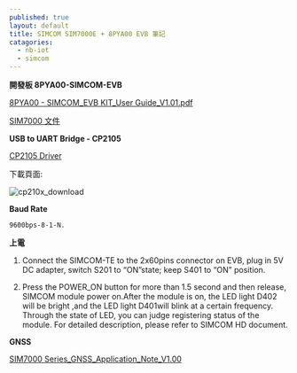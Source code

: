 ```yaml
---
published: true
layout: default
title: SIMCOM SIM7000E + 8PYA00 EVB 筆記
catagories:
  - nb-iot
  - simcom
---
```


**開發板 8PYA00-SIMCOM-EVB**

[8PYA00 - SIMCOM_EVB KIT_User Guide_V1.01.pdf](http://www.microchip.ua/simcom/LTE/SIM7000/SIM7000A_EVB%20KIT_User%20Guide_170412.pdf)

[SIM7000 文件](https://simcom.ee/documents/?dir=SIM7000E)

**USB to UART Bridge - CP2105**

[CP2105 Driver](https://www.silabs.com/products/development-tools/software/usb-to-uart-bridge-vcp-drivers)

下載頁面:

![cp210x_download](https://screenshotscdn.firefoxusercontent.com/images/bca03746-897b-4a10-a5b7-a9edf70c93c7.png)

**Baud Rate**

```
9600bps-8-1-N.
```

**上電**

1. Connect the SIMCOM-TE to the 2x60pins connector on EVB, plug in 5V DC adapter, switch S201 to “ON”state; keep S401 to “ON” position.

2. Press the POWER_ON button for more than 1.5 second and then release, SIMCOM module power on.After the module is on, the LED light D402 will be bright ,and the LED light D401will blink at a certain frequency. Through the state of LED, you can judge registering status of the module. For detailed  description, please refer to SIMCOM HD document.

**GNSS**

[SIM7000 Series_GNSS_Application_Note_V1.00](https://simcom.ee/documents/SIM7000x/SIM7000%20Series_GNSS_Application%20Note_V1.00.pdf)


